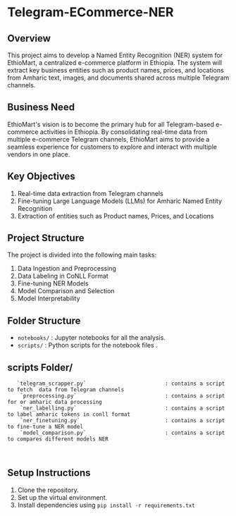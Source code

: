 # Telegram-ECommerce-NER

## Overview

This project aims to develop a Named Entity Recognition (NER) system for EthioMart, a centralized e-commerce platform in Ethiopia. The system will extract key business entities such as product names, prices, and locations from Amharic text, images, and documents shared across multiple Telegram channels.


## Business Need

EthioMart's vision is to become the primary hub for all Telegram-based e-commerce activities in Ethiopia. By consolidating real-time data from multiple e-commerce Telegram channels, EthioMart aims to provide a seamless experience for customers to explore and interact with multiple vendors in one place.

## Key Objectives

1. Real-time data extraction from Telegram channels
2. Fine-tuning Large Language Models (LLMs) for Amharic Named Entity Recognition
3. Extraction of entities such as Product names, Prices, and Locations

## Project Structure

The project is divided into the following main tasks:

1. Data Ingestion and Preprocessing
2. Data Labeling in CoNLL Format
3. Fine-tuning NER Models
4. Model Comparison and Selection
5. Model Interpretability


## Folder Structure

- `notebooks/` : Jupyter notebooks for all the analysis.
- `scripts/`   : Python scripts for the notebook files .


## scripts Folder/ 

```
   `telegram_scrapper.py`                         : contains a script to fetch  data from Telegram channels
    `preprocessing.py`                            : contains a script for or amharic data processing
    `ner_labelling.py`                            : contains a script to label amharic tokens in conll format
    `ner_finetuning.py`                           : contains a script to fine-tune a NER model 
    `model_comparison.py`                         : contains a script to compares different models NER
    
    
```


## Setup Instructions
1. Clone the repository.
2. Set up the virtual environment.
3. Install dependencies using `pip install -r requirements.txt`


